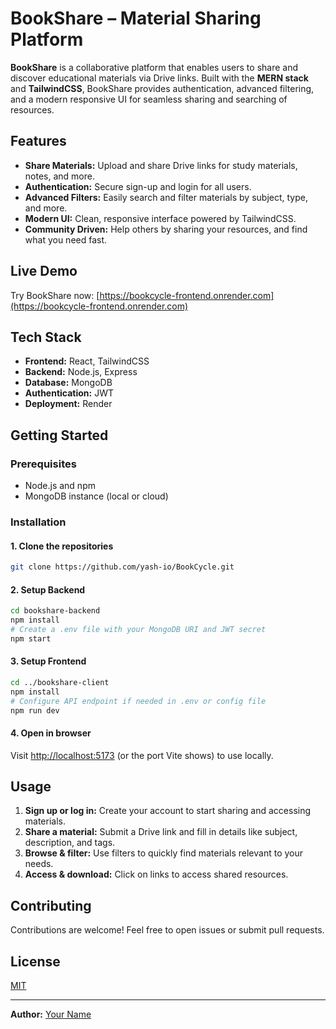 # BookShare – Material Sharing Platform

**BookShare** is a collaborative platform that enables users to share and discover educational materials via Drive links. Built with the **MERN stack** and **TailwindCSS**, BookShare provides authentication, advanced filtering, and a modern responsive UI for seamless sharing and searching of resources.

## Features

- **Share Materials:** Upload and share Drive links for study materials, notes, and more.
- **Authentication:** Secure sign-up and login for all users.
- **Advanced Filters:** Easily search and filter materials by subject, type, and more.
- **Modern UI:** Clean, responsive interface powered by TailwindCSS.
- **Community Driven:** Help others by sharing your resources, and find what you need fast.

## Live Demo

Try BookShare now: [https://bookcycle-frontend.onrender.com](https://bookcycle-frontend.onrender.com)



## Tech Stack

- **Frontend:** React, TailwindCSS
- **Backend:** Node.js, Express
- **Database:** MongoDB
- **Authentication:** JWT
- **Deployment:** Render 

## Getting Started

### Prerequisites

- Node.js and npm
- MongoDB instance (local or cloud)

### Installation

#### 1. Clone the repositories

```sh
git clone https://github.com/yash-io/BookCycle.git
```

#### 2. Setup Backend

```sh
cd bookshare-backend
npm install
# Create a .env file with your MongoDB URI and JWT secret
npm start
```

#### 3. Setup Frontend

```sh
cd ../bookshare-client
npm install
# Configure API endpoint if needed in .env or config file
npm run dev
```

#### 4. Open in browser

Visit [http://localhost:5173](http://localhost:5173) (or the port Vite shows) to use locally.

## Usage

1. **Sign up or log in:** Create your account to start sharing and accessing materials.
2. **Share a material:** Submit a Drive link and fill in details like subject, description, and tags.
3. **Browse & filter:** Use filters to quickly find materials relevant to your needs.
4. **Access & download:** Click on links to access shared resources.

## Contributing

Contributions are welcome! Feel free to open issues or submit pull requests.

## License

[MIT](LICENSE)

---

**Author:** [Your Name](https://github.com/yash-io)  
